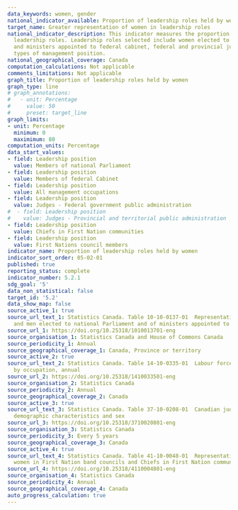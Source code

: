 ```yaml
---
data_keywords: women, gender
national_indicator_available: Proportion of leadership roles held by women
target_name: Greater representation of women in leadership roles
national_indicator_description: This indicator measures the proportion of women in
  leadership roles. Leadership roles selected include women elected to national Parliament
  and ministers appointed to federal cabinet, federal and provincial judges and various
  types of management position.
national_geographical_coverage: Canada
computation_calculations: Not applicable
comments_limitations: Not applicable
graph_title: Proportion of leadership roles held by women
graph_type: line
# graph_annotations:
#   - unit: Percentage
#     value: 50
#     preset: target_line
graph_limits:
- unit: Percentage
  minimum: 0
  maximimum: 80
computation_units: Percentage
data_start_values:
- field: Leadership position
  value: Members of national Parliament
- field: Leadership position
  value: Members of federal Cabinet
- field: Leadership position
  value: All management occupations
- field: Leadership position
  value: Judges - Federal government public administration
#  - field: Leadership position
#    value: Judges - Provincial and territorial public administration
- field: Leadership position
  value: Chiefs in First Nation communities
- field: Leadership position
  value: First Nations council members
indicator_name: Proportion of leadership roles held by women
indicator_sort_order: 05-02-01
published: true
reporting_status: complete
indicator_number: 5.2.1
sdg_goal: '5'
data_non_statistical: false
target_id: '5.2'
data_show_map: false
source_active_1: true
source_url_text_1: Statistics Canada. Table 10-10-0137-01  Representation of women
  and men elected to national Parliament and of ministers appointed to federal Cabinet
source_url_1: https://doi.org/10.25318/1010013701-eng
source_organisation_1: Statistics Canada and House of Commons Canada
source_periodicity_1: Annual
source_geographical_coverage_1: Canada, Province or territory
source_active_2: true
source_url_text_2: Statistics Canada. Table 14-10-0335-01  Labour force characteristics
  by occupation, annual
source_url_2: https://doi.org/10.25318/1410033501-eng
source_organisation_2: Statistics Canada
source_periodicity_2: Annual
source_geographical_coverage_2: Canada
source_active_3: true
source_url_text_3: Statistics Canada. Table 37-10-0208-01  Canadian judges by selected
  demographic characteristics and sex
source_url_3: https://doi.org/10.25318/3710020801-eng
source_organisation_3: Statistics Canada
source_periodicity_3: Every 5 years
source_geographical_coverage_3: Canada
source_active_4: true
source_url_text_4: Statistics Canada. Table 41-10-0048-01  Representation of men and
  women in First Nation band councils and Chiefs in First Nation communities by sex
source_url_4: https://doi.org/10.25318/4110004801-eng
source_organisation_4: Statistics Canada
source_periodicity_4: Annual
source_geographical_coverage_4: Canada
auto_progress_calculation: true
---
```

